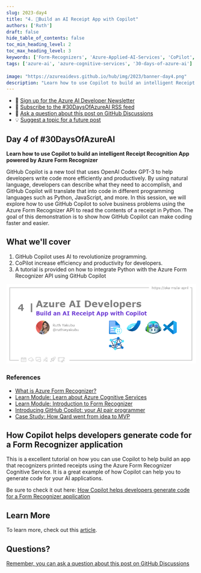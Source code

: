 ```yaml
---
slug: 2023-day4
title: "4. 🏁Build an AI Receipt App with Copilot"
authors: ['Ruth']
draft: false
hide_table_of_contents: false
toc_min_heading_level: 2
toc_max_heading_level: 3
keywords: ['Form-Recognizers', 'Azure-Applied-AI-Services', 'CoPilot', 'vscode', 'Azure-AI']
tags: ['azure-ai', 'azure-cognitive-services', '30-days-of-azure-ai']

image: "https://azureaidevs.github.io/hub/img/2023/banner-day4.png"
description: "Learn how to use Copilot to build an intelligent Receipt Recognition App powered by Azure Form Recognizer https://azureaidevs.github.io/hub/blog/2023-day4 #30DaysOfAzureAI #AzureAiDevs #AI #AzureCognitiveServices"
---
```


<head>

  <meta property="og:url" content="https://azureaidevs.github.io/hub/blog/2023-day4" />
  <meta property="og:title" content="Build an AI Receipt App with Copilot" />
  <meta property="og:description" content="Learn how to use Copilot to build an intelligent Receipt Recognition App powered by Azure Form Recognizer https://azureaidevs.github.io/hub/blog/2023-day4 #30DaysOfAzureAI #AzureAiDevs #AI #AzureCognitiveServices" />
  <meta property="og:image" content="https://azureaidevs.github.io/hub/img/2023/banner-day4.png" />
  <meta property="og:type" content="article" />
  <meta property="og:site_name" content="Azure AI Developer" />
  

  <link rel="canonical" href="https://techcommunity.microsoft.com/t5/ai-cognitive-services-blog/how-copilot-helps-developers-generate-code-for-a-form-recognizer/ba-p/3753813"  />

</head>

- 📧 [Sign up for the Azure AI Developer Newsletter](https://aka.ms/azure-ai-dev-newsletter)
- 📰 [Subscribe to the #30DaysOfAzureAI RSS feed](https://azureaidevs.github.io/hub/blog/rss.xml)
- 📌 [Ask a question about this post on GitHub Discussions](https://github.com/AzureAiDevs/hub/discussions/categories/4-build-an-ai-receipt-app-with-copilot)
- 💡 [Suggest a topic for a future post](https://github.com/AzureAiDevs/hub/discussions/categories/call-for-content)

## Day _4_ of #30DaysOfAzureAI

<!-- README
The following description is also used for the tweet. So it should be action oriented and grab attention 
If you update the description, please update the description: in the frontmatter as well.
-->

**Learn how to use Copilot to build an intelligent Receipt Recognition App powered by Azure Form Recognizer**

<!-- README
The following is the intro to the post. It should be a short teaser for the post.
-->

GitHub Copilot is a new tool that uses OpenAI Codex GPT-3 to help developers write code more efficiently and productively. By using natural language, developers can describe what they need to accomplish, and GitHub Copilot will translate that into code in different programming languages such as Python, JavaScript, and more. In this session, we will explore how to use GitHub Copilot to solve business problems using the Azure Form Recognizer API to read the contents of a receipt in Python. The goal of this demonstration is to show how GitHub Copilot can make coding faster and easier.

## What we'll cover

<!-- README
The following list is the main points of the post. There should be 3-4 main points.
 -->


1. GitHub Copilot uses AI to revolutionize programming.
2. CoPilot increase efficiency and productivity for developers.
3. A tutorial is provided on how to integrate Python with the Azure Form Recognizer API using GitHub Copilot

<!-- 
- Main point 1
- Main point 2
- Main point 3 
- Main point 4
-->

![Image banner for day 4](./../../../static/img/2023/banner-day4.png)

<!-- README
Add or update a list relevant references here. These could be links to other blog posts, Microsoft Learn Module, videos, or other resources.
-->


### References

- [What is Azure Form Recognizer?](https://learn.microsoft.com/azure/applied-ai-services/form-recognizer/overview?view=form-recog-3.0.0&WT.mc_id=aiml-89446-dglover)
- [Learn Module: Learn about Azure Cognitive Services](https://learn.microsoft.com/training/browse/?products=azure-cognitive-services&WT.mc_id=aiml-89446-dglover)
- [Learn Module: Introduction to Form Recognizer](https://learn.microsoft.com/training/modules/intro-to-form-recognizer?WT.mc_id=aiml-89446-dglover)
- [Introducing GitHub Copilot: your AI pair programmer](https://github.blog/2021-06-29-introducing-github-copilot-ai-pair-programmer?WT.mc_id=aiml-89446-dglover)
- [Case Study: How Qard went from idea to MVP](https://startups.microsoft.com/blog/qard-idea-to-mvp?WT.mc_id=aiml-89446-dglover)


<!-- README
The following is the body of the post. It should be an overview of the post that you are referencing.
See the Learn More section, if you supplied a canonical link, then will be displayed here.
-->


## How Copilot helps developers generate code for a Form Recognizer application

This is a excellent tutorial on how you can use Copilot to help build an app that recognizers printed receipts using the Azure Form Recognizer Cognitive Service. It is a great example of how Copilot can help you to generate code for your AI applications.

Be sure to check it out here: [How Copilot helps developers generate code for a Form Recognizer application](https://techcommunity.microsoft.com/t5/ai-cognitive-services-blog/how-copilot-helps-developers-generate-code-for-a-form-recognizer/ba-p/3753813)




<!-- The article is about Azure Cognitive Services, which are cloud-based AI services that can be integrated into applications to provide many intelligent features. The services are provided through REST APIs and client library SDKs in different programming languages, and they are divided into five main categories: Vision, Speech, Language, Decision, and Azure OpenAI Service. The article outlines the various services available within each category, and how they can be used to add cognitive features to applications. It also covers topics such as regional availability, language support, security, certifications and compliance, and help and support options. Additionally, the article provides a comprehensive overview of how the services can be used in different development environments. In short, Azure Cognitive Services is a powerful tool for developers to add intelligent features to their applications. -->

## Learn More

To learn more, check out this [article](https://techcommunity.microsoft.com/t5/ai-cognitive-services-blog/how-copilot-helps-developers-generate-code-for-a-form-recognizer/ba-p/3753813).


## Questions?

[Remember, you can ask a question about this post on GitHub Discussions](https://github.com/AzureAiDevs/Discussions/discussions/categories/4-build-an-ai-receipt-app-with-copilot)